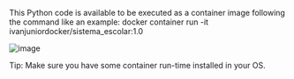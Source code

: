 This Python code is available to be executed as a container image following the command like an example:
docker container run -it ivanjuniordocker/sistema_escolar:1.0

![image](https://github.com/IvanJunior-code/sistema_escolar/assets/33815936/c526c62e-501c-42a0-af54-c4a68bba8ec9)


Tip: Make sure you have some container run-time installed in your OS.
